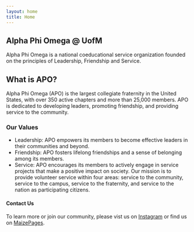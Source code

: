 ```yaml
---
layout: home
title: Home
---
```

## Alpha Phi Omega @ UofM

Alpha Phi Omega is a national coeducational service organization founded on the principles of Leadership, Friendship and Service.

## What is APO?

Alpha Phi Omega (APO) is the largest collegiate fraternity in the United States, with over 350 active chapters and more than 25,000 members. APO is dedicated to developing leaders, promoting friendship, and providing service to the community. 

### Our Values

- Leadership: APO empowers its members to become effective leaders in their communities and beyond.
- Friendship: APO fosters lifelong friendships and a sense of belonging among its members.
- Service: APO encourages its members to actively engage in service projects that make a positive impact on society. Our mission is to provide volunteer service within four areas: service to the community, service to the campus, service to the fraternity, and service to the nation as participating citizens.

#### Contact Us

To learn more or join our community, please vist us on [Instagram](https://www.instagram.com/apouofm/) or find us on [MaizePages](https://maizepages.umich.edu/organization/alphaphiomega).
